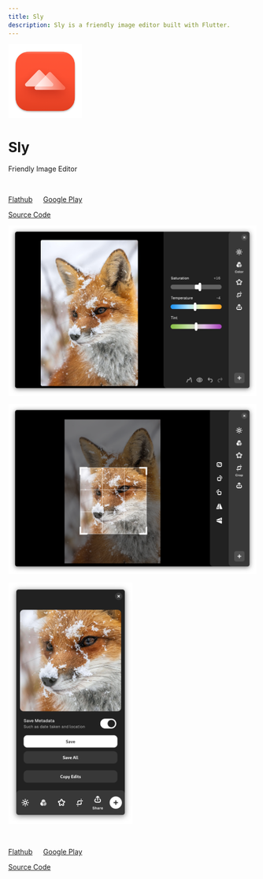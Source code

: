 ```yaml
---
title: Sly
description: Sly is a friendly image editor built with Flutter.
---
```


<style>
  img { max-height: 35em }
</style>

<img width=150 height=150 src="/images/app-icons/sly-macos.webp" alt="Sly Icon" />

# Sly

Friendly Image Editor

<br>

[Flathub](https://flathub.org/apps/page.kramo.Sly) &emsp; [Google Play](https://play.google.com/store/apps/details?id=page.kramo.sly)

[Source Code](https://github.com/kra-mo/sly)

![Screenshot](https://raw.githubusercontent.com/kra-mo/sly/refs/heads/main/packaging/linux/screenshots/1.png)

![Screenshot](https://raw.githubusercontent.com/kra-mo/sly/refs/heads/main/packaging/linux/screenshots/2.png)

![Screenshot](https://raw.githubusercontent.com/kra-mo/sly/refs/heads/main/packaging/linux/screenshots/3.png)

<br>

[Flathub](https://flathub.org/apps/page.kramo.Sly) &emsp; [Google Play](https://play.google.com/store/apps/details?id=page.kramo.sly)

[Source Code](https://github.com/kra-mo/sly)
